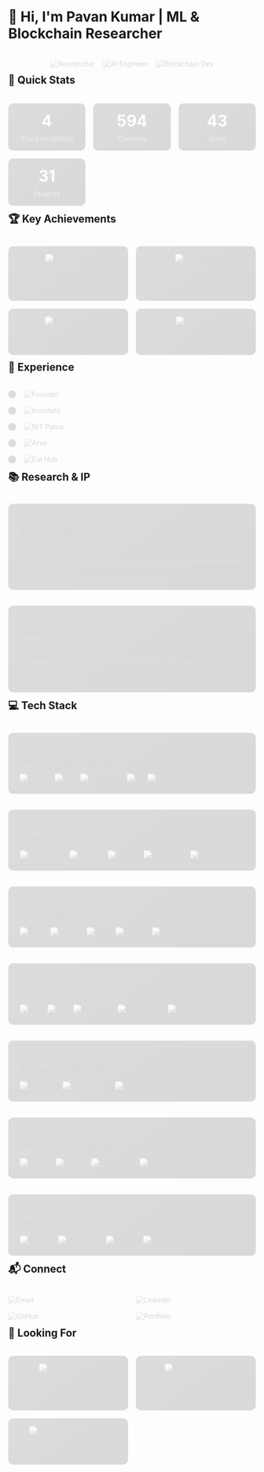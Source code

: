 # 👋 Hi, I'm Pavan Kumar | ML & Blockchain Researcher

<div align="center">
  <div class="role-badges">
    <img src="https://img.shields.io/badge/🔬_Researcher-2F3134?style=for-the-badge&logo=researchgate&logoColor=white" alt="Researcher"/>
    <img src="https://img.shields.io/badge/🤖_AI_Engineer-2F3134?style=for-the-badge&logo=ai&logoColor=white" alt="AI Engineer"/>
    <img src="https://img.shields.io/badge/🔗_Blockchain_Dev-2F3134?style=for-the-badge&logo=blockchain&logoColor=white" alt="Blockchain Dev"/>
  </div>
</div>

## 🎯 Quick Stats
<div class="stats-container">
  <div class="stat-card">
    <span class="stat-number">4</span>
    <span class="stat-label">Years on GitHub</span>
  </div>
  <div class="stat-card">
    <span class="stat-number">594</span>
    <span class="stat-label">Commits</span>
  </div>
  <div class="stat-card">
    <span class="stat-number">43</span>
    <span class="stat-label">Stars</span>
  </div>
  <div class="stat-card">
    <span class="stat-number">31</span>
    <span class="stat-label">Projects</span>
  </div>
</div>

## 🏆 **Key Achievements**

<div class="achievements-grid">
  <div class="achievement-card">
    <img src="https://img.shields.io/badge/🏆_NPTEL_Star-FFD700?style=for-the-badge&logo=starship&logoColor=black" alt="NPTEL Star"/>
    <p>Top performer in NPTEL courses</p>
  </div>
  <div class="achievement-card">
    <img src="https://img.shields.io/badge/🥇_CodeKaze_AIR_105-9cf?style=for-the-badge&logo=codewars&logoColor=black" alt="CodeKaze"/>
    <p>All India Rank 105 in CodeKaze</p>
  </div>
  <div class="achievement-card">
    <img src="https://img.shields.io/badge/👨‍💻_Codeforces_Expert-1663?style=for-the-badge&logo=codeforces&logoColor=white" alt="Codeforces"/>
    <p>Expert level on Codeforces</p>
  </div>
  <div class="achievement-card">
    <img src="https://img.shields.io/badge/⚔️_LeetCode_Knight-1875?style=for-the-badge&logo=leetcode&logoColor=white" alt="LeetCode"/>
    <p>Knight rank on LeetCode</p>
  </div>
</div>

## 💼 **Experience**

<div class="experience-timeline">
  <div class="timeline-item">
    <a href="https://vibetensor.com" class="company-link">
      <div class="role-badge">
        <img src="https://img.shields.io/badge/🚀_Founder_&_CEO-VibeTensor-2F3134?style=for-the-badge&logo=startup&logoColor=white" alt="Founder"/>
      </div>
    </a>
  </div>
  <div class="timeline-item">
    <a href="https://innodata.com" class="company-link">
      <div class="role-badge">
        <img src="https://img.shields.io/badge/💡_Senior_Associate-Innodata-2F3134?style=for-the-badge&logo=innodata&logoColor=white" alt="Innodata"/>
      </div>
    </a>
  </div>
  <div class="timeline-item">
    <a href="https://nitp.ac.in" class="company-link">
      <div class="role-badge">
        <img src="https://img.shields.io/badge/🔬_Research_Intern-NIT_Patna-2F3134?style=for-the-badge&logo=nit&logoColor=white" alt="NIT Patna"/>
      </div>
    </a>
  </div>
  <div class="timeline-item">
    <a href="https://arvo.one" class="company-link">
      <div class="role-badge">
        <img src="https://img.shields.io/badge/🤖_Data_Scientist-Arvo-2F3134?style=for-the-badge&logo=datascience&logoColor=white" alt="Arvo"/>
      </div>
    </a>
  </div>
  <div class="timeline-item">
    <a href="https://euthub.com" class="company-link">
      <div class="role-badge">
        <img src="https://img.shields.io/badge/💻_SDE_Intern-Eut_Hub-2F3134?style=for-the-badge&logo=developer&logoColor=white" alt="Eut Hub"/>
      </div>
    </a>
  </div>
</div>

## 📚 **Research & IP**

<div class="research-grid">
  <div class="research-card">
    <h3>Research Papers</h3>
    <div class="paper-list">
      <div class="paper-item">
        <span class="paper-title">GAN-based Style Transfer</span>
        <span class="paper-venue">IC3SE 2024</span>
      </div>
      <div class="paper-item">
        <span class="paper-title">Facial Feature Analysis</span>
        <span class="paper-venue">IJARESM 2023</span>
      </div>
    </div>
  </div>
  <div class="research-card">
    <h3>Patents</h3>
    <div class="patent-list">
      <div class="patent-item">
        <span class="patent-title">AI-Enabled Robotic Device</span>
        <span class="patent-id">UK Design Reg: 6335588</span>
      </div>
      <div class="patent-item">
        <span class="patent-title">Emotion Recognition System</span>
        <span class="patent-id">Patent: 39/2023</span>
      </div>
    </div>
  </div>
</div>

## 💻 **Tech Stack**

<div class="tech-stack">
  <div class="tech-category">
    <h3>Programming Languages</h3>
    <div class="tech-badges">
      <img src="https://img.shields.io/badge/Python-3776AB?style=for-the-badge&logo=python&logoColor=white" alt="Python"/>
      <img src="https://img.shields.io/badge/C++-00599C?style=for-the-badge&logo=cplusplus&logoColor=white" alt="C++"/>
      <img src="https://img.shields.io/badge/JavaScript-F7DF1E?style=for-the-badge&logo=javascript&logoColor=black" alt="JavaScript"/>
      <img src="https://img.shields.io/badge/Go-00ADD8?style=for-the-badge&logo=go&logoColor=white" alt="Go"/>
      <img src="https://img.shields.io/badge/Ruby-CC342D?style=for-the-badge&logo=ruby&logoColor=white" alt="Ruby"/>
    </div>
  </div>

  <div class="tech-category">
    <h3>AI/ML Frameworks</h3>
    <div class="tech-badges">
      <img src="https://img.shields.io/badge/TensorFlow-FF6F00?style=for-the-badge&logo=tensorflow&logoColor=white" alt="TensorFlow"/>
      <img src="https://img.shields.io/badge/PyTorch-EE4C2C?style=for-the-badge&logo=pytorch&logoColor=white" alt="PyTorch"/>
      <img src="https://img.shields.io/badge/OpenAI-412991?style=for-the-badge&logo=openai&logoColor=white" alt="OpenAI"/>
      <img src="https://img.shields.io/badge/LangChain-FF6F00?style=for-the-badge&logo=langchain&logoColor=white" alt="LangChain"/>
      <img src="https://img.shields.io/badge/AutoGen-FF6F00?style=for-the-badge&logo=autogen&logoColor=white" alt="AutoGen"/>
    </div>
  </div>

  <div class="tech-category">
    <h3>Web Development</h3>
    <div class="tech-badges">
      <img src="https://img.shields.io/badge/React-61DAFB?style=for-the-badge&logo=react&logoColor=black" alt="React"/>
      <img src="https://img.shields.io/badge/Node.js-339933?style=for-the-badge&logo=nodedotjs&logoColor=white" alt="Node.js"/>
      <img src="https://img.shields.io/badge/Flask-000000?style=for-the-badge&logo=flask&logoColor=white" alt="Flask"/>
      <img src="https://img.shields.io/badge/FastAPI-009688?style=for-the-badge&logo=fastapi&logoColor=white" alt="FastAPI"/>
      <img src="https://img.shields.io/badge/GraphQL-E10098?style=for-the-badge&logo=graphql&logoColor=white" alt="GraphQL"/>
    </div>
  </div>

  <div class="tech-category">
    <h3>Cloud & Databases</h3>
    <div class="tech-badges">
      <img src="https://img.shields.io/badge/AWS-232F3E?style=for-the-badge&logo=amazonaws&logoColor=white" alt="AWS"/>
      <img src="https://img.shields.io/badge/GCP-4285F4?style=for-the-badge&logo=googlecloud&logoColor=white" alt="GCP"/>
      <img src="https://img.shields.io/badge/MongoDB-47A248?style=for-the-badge&logo=mongodb&logoColor=white" alt="MongoDB"/>
      <img src="https://img.shields.io/badge/PostgreSQL-4169E1?style=for-the-badge&logo=postgresql&logoColor=white" alt="PostgreSQL"/>
      <img src="https://img.shields.io/badge/Redis-DC382D?style=for-the-badge&logo=redis&logoColor=white" alt="Redis"/>
    </div>
  </div>

  <div class="tech-category">
    <h3>Blockchain & Security</h3>
    <div class="tech-badges">
      <img src="https://img.shields.io/badge/Ethereum-3C3C3D?style=for-the-badge&logo=ethereum&logoColor=white" alt="Ethereum"/>
      <img src="https://img.shields.io/badge/Hyperledger-2F3134?style=for-the-badge&logo=hyperledger&logoColor=white" alt="Hyperledger"/>
      <img src="https://img.shields.io/badge/ECIES-4A4A55?style=for-the-badge&logo=security&logoColor=white" alt="ECIES"/>
    </div>
  </div>

  <div class="tech-category">
    <h3>Data Science & Analytics</h3>
    <div class="tech-badges">
      <img src="https://img.shields.io/badge/Pandas-150458?style=for-the-badge&logo=pandas&logoColor=white" alt="Pandas"/>
      <img src="https://img.shields.io/badge/NumPy-013243?style=for-the-badge&logo=numpy&logoColor=white" alt="NumPy"/>
      <img src="https://img.shields.io/badge/Scikit_Learn-F7931E?style=for-the-badge&logo=scikit-learn&logoColor=white" alt="Scikit-learn"/>
      <img src="https://img.shields.io/badge/PennyLane-FF6F00?style=for-the-badge&logo=quantum&logoColor=white" alt="PennyLane"/>
    </div>
  </div>

  <div class="tech-category">
    <h3>Visualization & UI</h3>
    <div class="tech-badges">
      <img src="https://img.shields.io/badge/Three.js-000000?style=for-the-badge&logo=three.js&logoColor=white" alt="Three.js"/>
      <img src="https://img.shields.io/badge/Material_UI-0081CB?style=for-the-badge&logo=material-ui&logoColor=white" alt="Material-UI"/>
      <img src="https://img.shields.io/badge/Chart.js-FF6384?style=for-the-badge&logo=chart.js&logoColor=white" alt="Chart.js"/>
      <img src="https://img.shields.io/badge/Tableau-E97627?style=for-the-badge&logo=tableau&logoColor=white" alt="Tableau"/>
    </div>
  </div>
</div>

## 📬 **Connect**

<div class="connect-grid">
  <a href="mailto:pavan.dubasi2024@gmail.com" class="connect-card">
    <img src="https://img.shields.io/badge/📧_Contact-4285F4?style=for-the-badge&logo=gmail&logoColor=white&labelColor=1a73e8" alt="Email"/>
  </a>
  <a href="https://linkedin.com/in/im-pavankumar" class="connect-card">
    <img src="https://img.shields.io/badge/💼_LinkedIn-0077B5?style=for-the-badge&logo=linkedin&logoColor=white&labelColor=0a66c2" alt="LinkedIn"/>
  </a>
  <a href="https://github.com/ascender1729" class="connect-card">
    <img src="https://img.shields.io/badge/👨‍💻_GitHub-100000?style=for-the-badge&logo=github&logoColor=white&labelColor=24292e" alt="GitHub"/>
  </a>
  <a href="https://ascender1729.github.io/pavan-kumar-portfolio/" class="connect-card">
    <img src="https://img.shields.io/badge/🌐_Portfolio-0A0A0A?style=for-the-badge&logo=About.me&logoColor=white&labelColor=000000" alt="Portfolio"/>
  </a>
</div>

## 🤝 **Looking For**

<div class="opportunities-grid">
  <div class="opportunity-card">
    <img src="https://img.shields.io/badge/🔍_Research_Roles-2F3134?style=for-the-badge&logo=researchgate&logoColor=white" alt="Research Roles"/>
    <p>ML/Blockchain Research Positions</p>
  </div>
  <div class="opportunity-card">
    <img src="https://img.shields.io/badge/💡_Tech_Leadership-2F3134?style=for-the-badge&logo=leadership&logoColor=white" alt="Tech Leadership"/>
    <p>Technical Leadership Roles</p>
  </div>
  <div class="opportunity-card">
    <img src="https://img.shields.io/badge/🚀_Startup_Opportunities-2F3134?style=for-the-badge&logo=startup&logoColor=white" alt="Startup Opportunities"/>
    <p>Innovative Startup Ventures</p>
  </div>
</div>

<style>
  /* Modern CSS Styles */
  .role-badges {
    display: flex;
    gap: 1rem;
    justify-content: center;
    margin: 1rem 0;
  }

  .stats-container {
    display: grid;
    grid-template-columns: repeat(auto-fit, minmax(150px, 1fr));
    gap: 1rem;
    margin: 1rem 0;
  }

  .stat-card {
    background: linear-gradient(145deg, #2F3134, #1a1a1a);
    border-radius: 10px;
    padding: 1rem;
    text-align: center;
    transition: transform 0.3s ease;
  }

  .stat-card:hover {
    transform: translateY(-5px);
  }

  .stat-number {
    font-size: 2rem;
    font-weight: bold;
    color: #fff;
  }

  .stat-label {
    display: block;
    color: #aaa;
    margin-top: 0.5rem;
  }

  .achievements-grid {
    display: grid;
    grid-template-columns: repeat(auto-fit, minmax(200px, 1fr));
    gap: 1rem;
    margin: 1rem 0;
  }

  .achievement-card {
    background: linear-gradient(145deg, #2F3134, #1a1a1a);
    border-radius: 10px;
    padding: 1rem;
    text-align: center;
    transition: transform 0.3s ease;
  }

  .achievement-card:hover {
    transform: scale(1.05);
  }

  .experience-timeline {
    display: flex;
    flex-direction: column;
    gap: 1rem;
    margin: 1rem 0;
  }

  .timeline-item {
    position: relative;
    padding-left: 2rem;
  }

  .timeline-item::before {
    content: '';
    position: absolute;
    left: 0;
    top: 50%;
    transform: translateY(-50%);
    width: 1rem;
    height: 1rem;
    background: #2F3134;
    border-radius: 50%;
  }

  .company-link {
    text-decoration: none;
    transition: transform 0.3s ease;
  }

  .company-link:hover {
    transform: translateX(10px);
  }

  .research-grid {
    display: grid;
    grid-template-columns: repeat(auto-fit, minmax(300px, 1fr));
    gap: 2rem;
    margin: 1rem 0;
  }

  .research-card {
    background: linear-gradient(145deg, #2F3134, #1a1a1a);
    border-radius: 10px;
    padding: 1.5rem;
  }

  .paper-item, .patent-item {
    display: flex;
    justify-content: space-between;
    align-items: center;
    padding: 0.5rem 0;
    border-bottom: 1px solid #444;
  }

  .tech-stack {
    display: grid;
    grid-template-columns: repeat(auto-fit, minmax(300px, 1fr));
    gap: 2rem;
    margin: 1rem 0;
  }

  .tech-category {
    background: linear-gradient(145deg, #2F3134, #1a1a1a);
    border-radius: 10px;
    padding: 1.5rem;
  }

  .tech-badges {
    display: flex;
    flex-wrap: wrap;
    gap: 0.5rem;
    margin-top: 1rem;
  }

  .connect-grid {
    display: grid;
    grid-template-columns: repeat(auto-fit, minmax(200px, 1fr));
    gap: 1rem;
    margin: 1rem 0;
  }

  .connect-card {
    text-decoration: none;
    transition: transform 0.3s ease;
  }

  .connect-card:hover {
    transform: scale(1.05);
  }

  .opportunities-grid {
    display: grid;
    grid-template-columns: repeat(auto-fit, minmax(200px, 1fr));
    gap: 1rem;
    margin: 1rem 0;
  }

  .opportunity-card {
    background: linear-gradient(145deg, #2F3134, #1a1a1a);
    border-radius: 10px;
    padding: 1rem;
    text-align: center;
    transition: transform 0.3s ease;
  }

  .opportunity-card:hover {
    transform: translateY(-5px);
  }

  /* Animations */
  @keyframes fadeIn {
    from { opacity: 0; transform: translateY(20px); }
    to { opacity: 1; transform: translateY(0); }
  }

  .role-badges, .stats-container, .achievements-grid, .experience-timeline,
  .research-grid, .tech-stack, .connect-grid, .opportunities-grid {
    animation: fadeIn 0.5s ease-out forwards;
  }

  /* Responsive Design */
  @media (max-width: 768px) {
    .stats-container {
      grid-template-columns: repeat(2, 1fr);
    }
    
    .tech-stack {
      grid-template-columns: 1fr;
    }
  }
</style>





